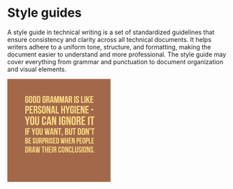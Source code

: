 # Style guides

A style guide in technical writing is a set of standardized guidelines that ensure consistency and clarity across all technical documents. It helps writers adhere to a uniform tone, structure, and formatting, making the document easier to understand and more professional. The style guide may cover everything from grammar and punctuation to document organization and visual elements.

![Grammar Joke](GrammarJoke.jpg)